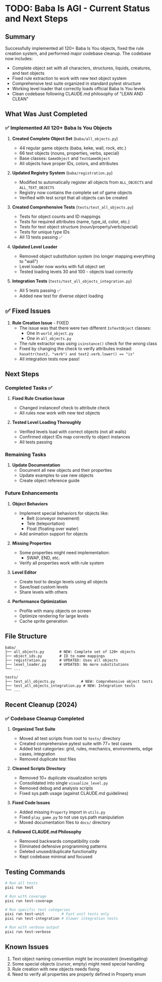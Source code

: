 # TODO: Baba Is AGI - Current Status and Next Steps

## Summary

Successfully implemented all 120+ Baba Is You objects, fixed the rule creation system, and performed major codebase cleanup. The codebase now includes:
- Complete object set with all characters, structures, liquids, creatures, and text objects
- Fixed rule extraction to work with new text object system
- Comprehensive test suite organized in standard pytest structure
- Working level loader that correctly loads official Baba Is You levels
- Clean codebase following CLAUDE.md philosophy of "LEAN AND CLEAN"

## What Was Just Completed

### ✅ Implemented All 120+ Baba Is You Objects

1. **Created Complete Object Set** (`baba/all_objects.py`)
   - 44 regular game objects (baba, keke, wall, rock, etc.)
   - 66 text objects (nouns, properties, verbs, special)
   - Base classes: `GameObject` and `TextGameObject`
   - All objects have proper IDs, colors, and attributes

2. **Updated Registry System** (`baba/registration.py`)
   - Modified to automatically register all objects from `ALL_OBJECTS` and `ALL_TEXT_OBJECTS`
   - Registry now contains the complete set of game objects
   - Verified with test script that all objects can be created

3. **Created Comprehensive Tests** (`tests/test_all_objects.py`)
   - Tests for object counts and ID mappings
   - Tests for required attributes (name, type_id, color, etc.)
   - Tests for text object structure (noun/property/verb/special)
   - Tests for unique type IDs
   - All 13 tests passing ✅

4. **Updated Level Loader**
   - Removed object substitution system (no longer mapping everything to "wall")
   - Level loader now works with full object set
   - Tested loading levels 30 and 100 - objects load correctly

5. **Integration Tests** (`tests/test_all_objects_integration.py`)
   - All 5 tests passing ✅
   - Added new test for diverse object loading

## ✅ Fixed Issues

1. **Rule Creation Issue** - FIXED
   - The issue was that there were two different `IsTextObject` classes:
     - One in `world_object.py` 
     - One in `all_objects.py`
   - The rule extractor was using `isinstance()` check for the wrong class
   - Fixed by changing the check to verify attributes instead: `hasattr(text2, "verb") and text2.verb.lower() == "is"`
   - All integration tests now pass!

## Next Steps

### Completed Tasks ✅

1. **Fixed Rule Creation Issue** 
   - Changed instanceof check to attribute check
   - All rules now work with new text objects

2. **Tested Level Loading Thoroughly**
   - Verified levels load with correct objects (not all walls)
   - Confirmed object IDs map correctly to object instances
   - All tests passing

### Remaining Tasks

1. **Update Documentation**
   - Document all new objects and their properties
   - Update examples to use new objects
   - Create object reference guide

### Future Enhancements

1. **Object Behaviors**
   - Implement special behaviors for objects like:
     - Belt (conveyor movement)
     - Tele (teleportation)
     - Float (floating over water)
   - Add animation support for objects

2. **Missing Properties**
   - Some properties might need implementation:
     - SWAP, END, etc.
   - Verify all properties work with rule system

3. **Level Editor**
   - Create tool to design levels using all objects
   - Save/load custom levels
   - Share levels with others

4. **Performance Optimization**
   - Profile with many objects on screen
   - Optimize rendering for large levels
   - Cache sprite generation

## File Structure

```
baba/
├── all_objects.py       # NEW: Complete set of 120+ objects
├── object_ids.py        # ID to name mappings
├── registration.py      # UPDATED: Uses all objects
├── level_loader.py      # UPDATED: No more substitutions
└── ...

tests/
├── test_all_objects.py            # NEW: Comprehensive object tests
├── test_all_objects_integration.py # NEW: Integration tests
└── ...
```

## Recent Cleanup (2024)

### ✅ Codebase Cleanup Completed

1. **Organized Test Suite**
   - Moved all test scripts from root to `tests/` directory
   - Created comprehensive pytest suite with 77+ test cases
   - Added test categories: grid, rules, mechanics, environments, edge cases, integration
   - Removed duplicate test files

2. **Cleaned Scripts Directory**
   - Removed 10+ duplicate visualization scripts
   - Consolidated into single `visualize_level.py`
   - Removed debug and analysis scripts
   - Fixed sys.path usage (against CLAUDE.md guidelines)

3. **Fixed Code Issues**
   - Added missing `Property` import in `utils.py`
   - Fixed `play_game.py` to not use sys.path manipulation
   - Moved documentation files to `docs/` directory

4. **Followed CLAUDE.md Philosophy**
   - Removed backwards compatibility code
   - Eliminated defensive programming patterns
   - Deleted unused/duplicate functionality
   - Kept codebase minimal and focused

## Testing Commands

```bash
# Run all tests
pixi run test

# Run with coverage
pixi run test-coverage

# Run specific test categories
pixi run test-unit        # Fast unit tests only
pixi run test-integration # Slower integration tests

# Run with verbose output
pixi run test-verbose
```

## Known Issues

1. Text object naming convention might be inconsistent (investigating)
2. Some special objects (cursor, empty) might need special handling
3. Rule creation with new objects needs fixing
4. Need to verify all properties are properly defined in Property enum